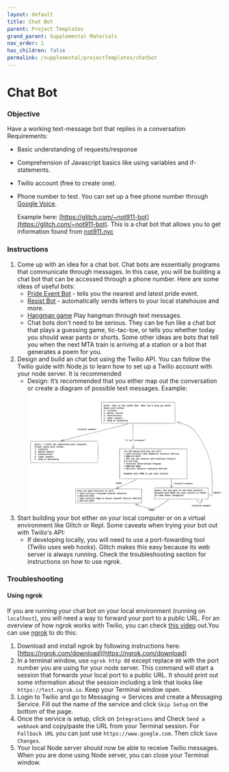 ```yaml
---
layout: default
title: Chat Bot
parent: Project Templates
grand_parent: Supplemental Materials
nav_order: 1
has_children: false
permalink: /supplemental/projectTemplates/chatbot
---
```

# Chat Bot

### Objective

Have a working text-message bot that replies in a conversation
Requirements:

- Basic understanding of requests/response
- Comprehension of Javascript basics like using variables and if-statements.
- Twilio account (free to create one).
- Phone number to test. You can set up a free phone number through [Google Voice](https://voice.google.com/u/0/about).

   Example here: [https://glitch.com/~not911-bot](https://glitch.com/~not911-bot). 
   This is a chat bot that allows you to get information found from [not911.nyc](https://not911.nyc)

### Instructions

1. Come up with an idea for a chat bot. Chat bots are essentially programs that communicate through messages. In this case, you will be building a chat bot that can be accessed through a phone number. Here are some ideas of useful bots:
   - [Pride Event Bot](https://glitch.com/~pridebot-glitch) - tells you the nearest and latest pride event.
   - [Resist Bot](https://resist.bot/) - automatically sends letters to your local statehouse and more.
   - [Hangman game](https://github.com/mee-kell/guess-the-word) Play hangman through text messages.
   - Chat bots don't need to be serious. They can be fun like a chat bot that plays a guessing game, tic-tac-toe, or tells you whether today you should wear pants or shorts. Some other ideas are bots that tell you when the next MTA train is arriving at a station or a bot that generates a poem for you.
2. Design and build an chat bot using the Twilio API. You can follow the Twilio guide with Node.js to learn how to set up a Twilio account with your node server. It is recommended
   - Design: It’s recommended that you either map out the conversation or create a diagram of possible text messages. Example:
     ![design-example](design-example.png)
3. Start building your bot either on your local computer or on a virtual environment like Glitch or Repl. Some caveats when trying your bot out with Twilio's API:
   - If developing locally, you will need to use a port-fowarding tool (Twilio uses web hooks). Glitch makes this easy because its web server is always running. Check the troubleshooting section for instructions on how to use ngrok.

### Troubleshooting

#### Using ngrok

If you are running your chat bot on your local environment (running on `localhost`), you will need a way to forward your port to a public URL. For an overview of how ngrok works with Twilio, you can check [this video](https://www.youtube.com/watch?v=S1uExj7mMgM) 
out.You can use [ngrok](https://ngrok.com/) to do this:

1. Download and install ngrok by following instructions here: [https://ngrok.com/download](https://ngrok.com/download)
2. In a terminal window, use `ngrok http 80` except replace `80` with the port number you are using for your node server. This command will start a session that forwards your local port to a public URL. It should print out some information about the session including a link that looks like `https://test.ngrok.io`. Keep your Terminal window open.
3. Login to Twilio and go to Messaging -> Services and create a Messaging Service. Fill out the name of the service and click `Skip Setup` on the bottom of the page.
4. Once the service is setup, click on `Integrations` and Check `Send a webhook` and copy/paste the URL from your Terminal session. For `Fallback URL` you can just use `https://www.google.com`. Then click `Save Changes`.
5. Your local Node server should now be able to receive Twilio messages. When you are done using Node server, you can close your Terminal window.
